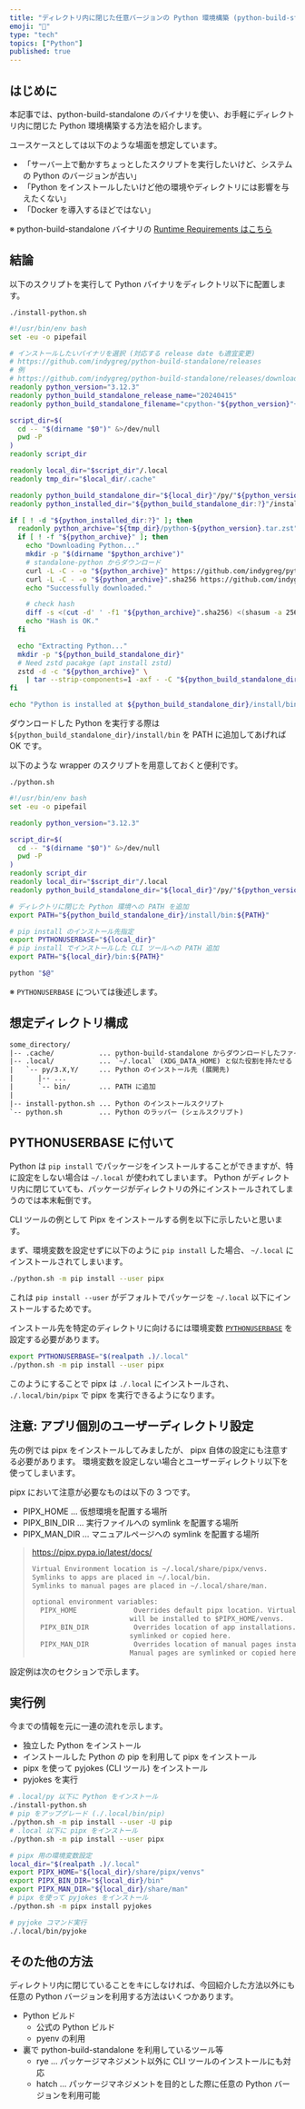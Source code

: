 ```yaml
---
title: "ディレクトリ内に閉じた任意バージョンの Python 環境構築 (python-build-standalone)"
emoji: "🐍"
type: "tech"
topics: ["Python"]
published: true
---
```


## はじめに

本記事では、python-build-standalone のバイナリを使い、お手軽にディレクトリ内に閉じた Python 環境構築する方法を紹介します。

ユースケースとしては以下のような場面を想定しています。

- 「サーバー上で動かすちょっとしたスクリプトを実行したいけど、システムの Python のバージョンが古い」
- 「Python をインストールしたいけど他の環境やディレクトリには影響を与えたくない」
- 「Docker を導入するほどではない」

※ python-build-standalone バイナリの [Runtime Requirements はこちら](https://gregoryszorc.com/docs/python-build-standalone/main/running.html#runtime-requirements)

## 結論

以下のスクリプトを実行して Python バイナリをディレクトリ以下に配置します。

`./install-python.sh`

```bash
#!/usr/bin/env bash
set -eu -o pipefail

# インストールしたいバイナリを選択 (対応する release date も適宜変更)
# https://github.com/indygreg/python-build-standalone/releases
# 例
# https://github.com/indygreg/python-build-standalone/releases/download/20240415/cpython-3.12.3+20240415-x86_64-unknown-linux-gnu-pgo+lto-full.tar.zst
readonly python_version="3.12.3"
readonly python_build_standalone_release_name="20240415"
readonly python_build_standalone_filename="cpython-"${python_version}"+"${python_build_standalone_release_name}"-x86_64-unknown-linux-gnu-pgo+lto-full.tar.zst"

script_dir=$(
  cd -- "$(dirname "$0")" &>/dev/null
  pwd -P
)
readonly script_dir

readonly local_dir="$script_dir"/.local
readonly tmp_dir="$local_dir/.cache"

readonly python_build_standalone_dir="${local_dir}"/py/"${python_version:?}"
readonly python_installed_dir="${python_build_standalone_dir:?}"/install

if [ ! -d "${python_installed_dir:?}" ]; then
  readonly python_archive="${tmp_dir}/python-${python_version}.tar.zst"
  if [ ! -f "${python_archive}" ]; then
    echo "Downloading Python..."
    mkdir -p "$(dirname "$python_archive")"
    # standalone-python からダウンロード
    curl -L -C - -o "${python_archive}" https://github.com/indygreg/python-build-standalone/releases/download/"${python_build_standalone_release_name}"/"${python_build_standalone_filename}"
    curl -L -C - -o "${python_archive}".sha256 https://github.com/indygreg/python-build-standalone/releases/download/"${python_build_standalone_release_name}"/"${python_build_standalone_filename}".sha256
    echo "Successfully downloaded."

    # check hash
    diff -s <(cut -d' ' -f1 "${python_archive}".sha256) <(shasum -a 256 "${python_archive}" | cut -d' ' -f1)
    echo "Hash is OK."
  fi

  echo "Extracting Python..."
  mkdir -p "${python_build_standalone_dir}"
  # Need zstd pacakge (apt install zstd)
  zstd -d -c "${python_archive}" \
    | tar --strip-components=1 -axf - -C "${python_build_standalone_dir}"
fi

echo "Python is installed at ${python_build_standalone_dir}/install/bin"
```

ダウンロードした Python を実行する際は `${python_build_standalone_dir}/install/bin` を PATH に追加してあげれば OK です。

以下のような wrapper のスクリプトを用意しておくと便利です。

`./python.sh`

```bash
#!/usr/bin/env bash
set -eu -o pipefail

readonly python_version="3.12.3"

script_dir=$(
  cd -- "$(dirname "$0")" &>/dev/null
  pwd -P
)
readonly script_dir
readonly local_dir="$script_dir"/.local
readonly python_build_standalone_dir="${local_dir}"/py/"${python_version:?}"

# ディレクトリに閉じた Python 環境への PATH を追加
export PATH="${python_build_standalone_dir}/install/bin:${PATH}"

# pip install のインストール先指定
export PYTHONUSERBASE="${local_dir}"
# pip install でインストールした CLI ツールへの PATH 追加
export PATH="${local_dir}/bin:${PATH}"

python "$@"
```

※ `PYTHONUSERBASE` については後述します。

## 想定ディレクトリ構成

```txt
some_directory/
|-- .cache/           ... python-build-standalone からダウンロードしたファイルを保存
|-- .local/           ... `~/.local` (XDG_DATA_HOME) と似た役割を持たせる
|   `-- py/3.X,Y/     ... Python のインストール先 (展開先)
|      |-- ...
|      `-- bin/       ... PATH に追加
|
|-- install-python.sh ... Python のインストールスクリプト
`-- python.sh         ... Python のラッパー (シェルスクリプト)
```

## PYTHONUSERBASE に付いて

Python は `pip install` でパッケージをインストールすることができますが、特に設定をしない場合は `~/.local` が使われてしまいます。
Python がディレクトリ内に閉じていても、パッケージがディレクトリの外にインストールされてしまうのでは本末転倒です。

CLI ツールの例として Pipx をインストールする例を以下に示したいと思います。

まず、環境変数を設定せずに以下のように `pip install` した場合、 `~/.local` にインストールされてしまいます。

```bash
./python.sh -m pip install --user pipx
```

これは `pip install --user` がデフォルトでパッケージを `~/.local` 以下にインストールするためです。

インストール先を特定のディレクトリに向けるには環境変数 [`PYTHONUSERBASE`](https://docs.python.org/3/using/cmdline.html#envvar-PYTHONUSERBASE) を設定する必要があります。

```bash
export PYTHONUSERBASE="$(realpath .)/.local"
./python.sh -m pip install --user pipx
```

このようにすることで pipx は `./.local` にインストールされ、 `./.local/bin/pipx` で pipx を実行できるようになります。

## 注意: アプリ個別のユーザーディレクトリ設定

先の例では pipx をインストールしてみましたが、 pipx 自体の設定にも注意する必要があります。
環境変数を設定しない場合とユーザーディレクトリ以下を使ってしまいます。

pipx において注意が必要なものは以下の 3 つです。

- PIPX_HOME ... 仮想環境を配置する場所
- PIPX_BIN_DIR ... 実行ファイルへの symlink を配置する場所
- PIPX_MAN_DIR ... マニュアルページへの symlink を配置する場所

> https://pipx.pypa.io/latest/docs/
>
> ```txt
> Virtual Environment location is ~/.local/share/pipx/venvs.
> Symlinks to apps are placed in ~/.local/bin.
> Symlinks to manual pages are placed in ~/.local/share/man.
>
> optional environment variables:
>   PIPX_HOME              Overrides default pipx location. Virtual Environments
>                         will be installed to $PIPX_HOME/venvs.
>   PIPX_BIN_DIR           Overrides location of app installations. Apps are
>                         symlinked or copied here.
>   PIPX_MAN_DIR           Overrides location of manual pages installations.
>                         Manual pages are symlinked or copied here.
> ```

設定例は次のセクションで示します。

## 実行例

今までの情報を元に一連の流れを示します。

- 独立した Python をインストール
- インストールした Python の pip を利用して pipx をインストール
- pipx を使って pyjokes (CLI ツール) をインストール
- pyjokes を実行

```bash
# .local/py 以下に Python をインストール
./install-python.sh
# pip をアップグレード (./.local/bin/pip)
./python.sh -m pip install --user -U pip
# .local 以下に pipx をインストール
./python.sh -m pip install --user pipx

# pipx 用の環境変数設定
local_dir="$(realpath .)/.local"
export PIPX_HOME="${local_dir}/share/pipx/venvs"
export PIPX_BIN_DIR="${local_dir}/bin"
export PIPX_MAN_DIR="${local_dir}/share/man"
# pipx を使って pyjokes をインストール
./python.sh -m pipx install pyjokes

# pyjoke コマンド実行
./.local/bin/pyjoke
```

## そのた他の方法

ディレクトリ内に閉じていることをキにしなければ、今回紹介した方法以外にも任意の Python バージョンを利用する方法はいくつかあります。

- Python ビルド
  - 公式の Python ビルド
  - pyenv の利用
- 裏で python-build-standalone を利用しているツール等
  - rye ... パッケージマネジメント以外に CLI ツールのインストールにも対応
  - hatch ... パッケージマネジメントを目的とした際に任意の Python バージョンを利用可能
